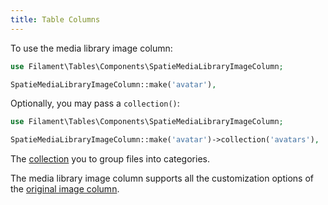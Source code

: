 ```yaml
---
title: Table Columns
---
```


To use the media library image column:

```php
use Filament\Tables\Components\SpatieMediaLibraryImageColumn;

SpatieMediaLibraryImageColumn::make('avatar'),
```

Optionally, you may pass a `collection()`:

```php
use Filament\Tables\Components\SpatieMediaLibraryImageColumn;

SpatieMediaLibraryImageColumn::make('avatar')->collection('avatars'),
```

The [collection](https://spatie.be/docs/laravel-medialibrary/v9/working-with-media-collections/simple-media-collections) you to group files into categories.

The media library image column supports all the customization options of the [original image column](/docs/tables/columns#image-column).
